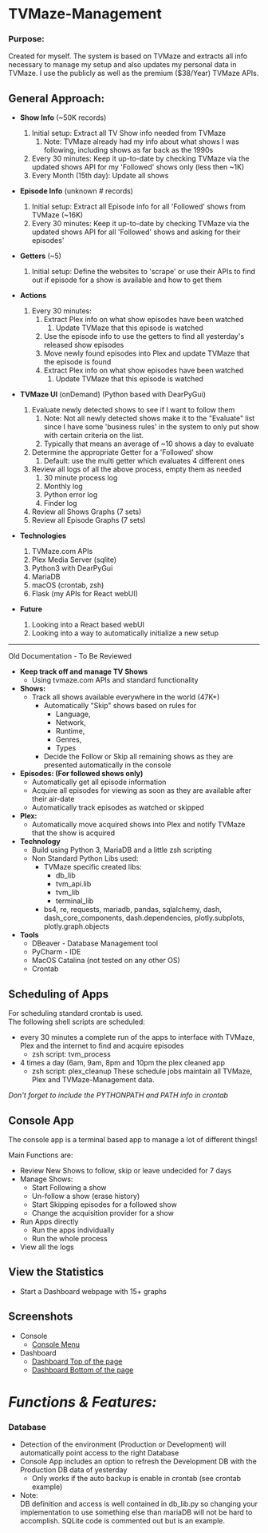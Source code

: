 # TVMaze-Management
### Purpose:

Created for myself.  The system is based on TVMaze and extracts all info necessary to manage my setup and also updates my personal data in TVMaze.  I use the publicly as well as the premium ($38/Year) TVMaze APIs.  

## General Approach:

* **Show Info** (~50K records)
    1. Initial setup: Extract all TV Show info needed from TVMaze
        1. Note:  TVMaze already had my info about what shows I was following, including shows as far back as the 1990s
    1. Every 30 minutes: Keep it up-to-date by checking TVMaze via the updated shows API for my 'Followed' shows only (less then ~1K)
    1. Every Month (15th day): Update all shows
    
* **Episode Info** (unknown # records)
    1. Initial setup: Extract all Episode info for all 'Followed' shows from TVMaze (~16K)
    1. Every 30 minutes: Keep it up-to-date by checking TVMaze via the updated shows API for all 'Followed' shows and asking for their episodes'
    
* **Getters** (~5)
    1. Initial setup: Define the websites to 'scrape' or use their APIs to find out if episode for a show is available and how to get them
    
* **Actions**
    1. Every 30 minutes:
        1. Extract Plex info on what show episodes have been watched
            1. Update TVMaze that this episode is watched
        1. Use the episode info to use the getters to find all yesterday's released show episodes
        1. Move newly found episodes into Plex and update TVMaze that the episode is found
        1. Extract Plex info on what show episodes have been watched
            1. Update TVMaze that this episode is watched
 
* **TVMaze UI** (onDemand) (Python based with DearPyGui)
    1. Evaluate newly detected shows to see if I want to follow them
        1. Note: Not all newly detected shows make it to the "Evaluate" list since I have some 'business rules' in the system to only put show with certain criteria on the list.
        2. Typically that means an average of ~10 shows a day to evaluate
    1. Determine the appropriate Getter for a 'Followed' show
        1. Default: use the multi getter which evaluates 4 different ones
    1. Review all logs of all the above process, empty them as needed
        1. 30 minute process log
        1. Monthly log
        1. Python error log
        1. Finder log
    1. Review all Shows Graphs (7 sets)
    1. Review all Episode Graphs (7 sets)
    
* **Technologies**
    1. TVMaze.com APIs
    1. Plex Media Server (sqlite)
    1. Python3 with DearPyGui
    1. MariaDB
    1. macOS (crontab, zsh)
    1. Flask (my APIs for React webUI)   

* **Future** 
    1. Looking into a React based webUI
    1. Looking into a way to automatically initialize a new setup
    
    
    
********************************************************************
Old Documentation - To Be Reviewed
* **Keep track off and manage TV Shows**
	* Using tvmaze.com APIs and standard functionality 
* **Shows:**
	* Track all shows available everywhere in the world (47K+)
		* Automatically "Skip" shows based on rules for 			
			* Language,
			* Network,
			* Runtime,
			* Genres,
			* Types	
		* Decide the Follow or Skip all remaining shows as they are presented automatically in the console
* **Episodes: (For followed shows only)** 
	* Automatically get all episode information 
	* Acquire all episodes for viewing as soon as they are available after their air-date
	* Automatically track episodes as watched or skipped
* **Plex:**
	* Automatically move acquired shows into Plex and notify TVMaze that the show is acquired
* **Technology**
	* Build using Python 3, MariaDB and a little zsh scripting
	* Non Standard Python Libs used:
	    * TVMaze specific created libs:
	        * db_lib
	        * tvm_api.lib
	        * tvm_lib
	        * terminal_lib
        * bs4, re, requests, mariadb, pandas, sqlalchemy, 
        dash, dash_core_components, dash.dependencies, 
        plotly.subplots, plotly.graph.objects
* **Tools**
    * DBeaver - Database Management tool
    * PyCharm - IDE
    * MacOS Catalina (not tested on any other OS)
    * Crontab 
    
## Scheduling of Apps
For scheduling standard crontab is used.  
The following shell scripts are scheduled:

* every 30 minutes a complete run of the apps to interface with TVMaze, Plex and the internet to find and acquire episodes
    * zsh script: tvm_process
* 4 times a day (6am, 9am, 8pm and 10pm the plex cleaned app
    * zsh script: plex_cleanup
These schedule jobs maintain all TVMaze, Plex and TVMaze-Management data.

_Don't forget to include the PYTHONPATH and PATH info in crontab_ 

## Console App
The console app is a terminal based app to manage a lot of different things!

Main Functions are:

* Review New Shows to follow, skip or leave undecided for 7 days
* Manage Shows:
    * Start Following a show
    * Un-follow a show (erase history)
    * Start Skipping episodes for a followed show
    * Change the acquisition provider for a show
* Run Apps directly
    * Run the apps individually
    * Run the whole process
* View all the logs

## View the Statistics
* Start a Dashboard webpage with 15+ graphs

## Screenshots

* Console
  * [Console Menu](https://github.com/dkluis/TVMaze-Management/blob/dev/Docs/Pics/console_shot1.jpg?raw=true)
* Dashboard
  * [Dashboard Top of the page](https://github.com/dkluis/TVMaze-Management/blob/dev/Docs/Pics/dashboard_part1.jpg?raw=true)
  * [Dashboard Bottom of the page](https://github.com/dkluis/TVMaze-Management/blob/dev/Docs/Pics/dashboard_part2.jpg?raw=true)
    
# _Functions & Features:_

### Database
* Detection of the environment (Production or Development) will automatically point access to the right Database
* Console App includes an option to refresh the Development DB with the Production DB data of yesterday
    * Only works if the auto backup is enable in crontab (see crontab example)
* Note:  
DB definition and access is well contained in db_lib.py so changing your implementation to use 
something else than mariaDB will not be hard to accomplish.  SQLite code is commented out but is an example.    

    
